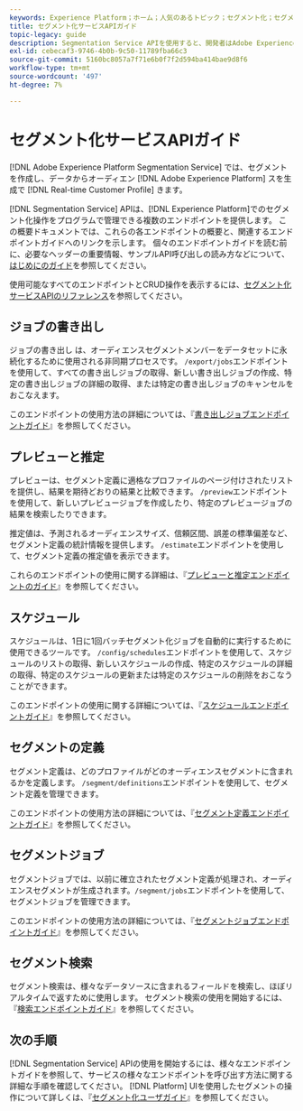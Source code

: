 ```yaml
---
keywords: Experience Platform；ホーム；人気のあるトピック；セグメント化；セグメント化；セグメント化サービス；API;API;
title: セグメント化サービスAPIガイド
topic-legacy: guide
description: Segmentation Service APIを使用すると、開発者はAdobe Experience Platformでセグメント化操作をプログラムで管理できます。 このガイドに従って、API を使用した主な操作の実行方法を学習します。
exl-id: cebecaf3-9746-4b0b-9c50-11789fba66c3
source-git-commit: 5160bc8057a7f71e6b0f7f2d594ba414bae9d8f6
workflow-type: tm+mt
source-wordcount: '497'
ht-degree: 7%

---
```


# セグメント化サービスAPIガイド

[!DNL Adobe Experience Platform Segmentation Service] では、セグメントを作成し、データからオーディエン [!DNL Adobe Experience Platform] スを生成で [!DNL Real-time Customer Profile] きます。

[!DNL Segmentation Service] APIは、[!DNL Experience Platform]でのセグメント化操作をプログラムで管理できる複数のエンドポイントを提供します。 この概要ドキュメントでは、これらの各エンドポイントの概要と、関連するエンドポイントガイドへのリンクを示します。 個々のエンドポイントガイドを読む前に、必要なヘッダーの重要情報、サンプルAPI呼び出しの読み方などについて、[はじめにのガイド](./getting-started.md)を参照してください。

使用可能なすべてのエンドポイントとCRUD操作を表示するには、[セグメント化サービスAPIのリファレンス](https://www.adobe.io/experience-platform-apis/references/segmentation/)を参照してください。

## ジョブの書き出し

ジョブの書き出し は、オーディエンスセグメントメンバーをデータセットに永続化するために使用される非同期プロセスです。 `/export/jobs`エンドポイントを使用して、すべての書き出しジョブの取得、新しい書き出しジョブの作成、特定の書き出しジョブの詳細の取得、または特定の書き出しジョブのキャンセルをおこなえます。

このエンドポイントの使用方法の詳細については、『[書き出しジョブエンドポイントガイド](./export-jobs.md)』を参照してください。

## プレビューと推定

プレビューは、セグメント定義に適格なプロファイルのページ付けされたリストを提供し、結果を期待どおりの結果と比較できます。 `/preview`エンドポイントを使用して、新しいプレビュージョブを作成したり、特定のプレビュージョブの結果を検索したりできます。

推定値は、予測されるオーディエンスサイズ、信頼区間、誤差の標準偏差など、セグメント定義の統計情報を提供します。 `/estimate`エンドポイントを使用して、セグメント定義の推定値を表示できます。

これらのエンドポイントの使用に関する詳細は、『[プレビューと推定エンドポイントのガイド](./previews-and-estimates.md)』を参照してください。

## スケジュール

スケジュールは、1日に1回バッチセグメント化ジョブを自動的に実行するために使用できるツールです。 `/config/schedules`エンドポイントを使用して、スケジュールのリストの取得、新しいスケジュールの作成、特定のスケジュールの詳細の取得、特定のスケジュールの更新または特定のスケジュールの削除をおこなうことができます。

このエンドポイントの使用に関する詳細については、『[スケジュールエンドポイントガイド](./schedules.md)』を参照してください。

## セグメントの定義

セグメント定義は、どのプロファイルがどのオーディエンスセグメントに含まれるかを定義します。 `/segment/definitions`エンドポイントを使用して、セグメント定義を管理できます。

このエンドポイントの使用方法の詳細については、『[セグメント定義エンドポイントガイド](./segment-definitions.md)』を参照してください。

## セグメントジョブ

セグメントジョブでは、以前に確立されたセグメント定義が処理され、オーディエンスセグメントが生成されます。`/segment/jobs`エンドポイントを使用して、セグメントジョブを管理できます。

このエンドポイントの使用方法の詳細については、『[セグメントジョブエンドポイントガイド](./segment-jobs.md)』を参照してください。

## セグメント検索

セグメント検索は、様々なデータソースに含まれるフィールドを検索し、ほぼリアルタイムで返すために使用します。 セグメント検索の使用を開始するには、『[検索エンドポイントガイド](segment-search.md)』を参照してください。

## 次の手順

[!DNL Segmentation Service] APIの使用を開始するには、様々なエンドポイントガイドを参照して、サービスの様々なエンドポイントを呼び出す方法に関する詳細な手順を確認してください。 [!DNL Platform] UIを使用したセグメントの操作について詳しくは、『[セグメント化ユーザガイド](../ui/overview.md)』を参照してください。
